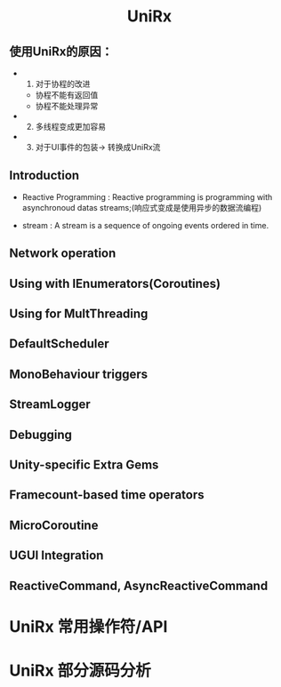 # <center>UniRx</center>


## 使用UniRx的原因：

* 1. 对于协程的改进
    * 协程不能有返回值
    * 协程不能处理异常
* 2. 多线程变成更加容易
* 3. 对于UI事件的包装-> 转换成UniRx流

## Introduction 

* Reactive Programming : Reactive programming is programming with asynchronoud datas streams;(响应式变成是使用异步的数据流编程)

* stream : A stream is a sequence of ongoing events ordered in time.

## Network operation 


## Using with IEnumerators(Coroutines)

## Using for MultThreading


## DefaultScheduler

## MonoBehaviour triggers

## StreamLogger

## Debugging

## Unity-specific Extra Gems

## Framecount-based time operators

## MicroCoroutine

## UGUI Integration

## ReactiveCommand, AsyncReactiveCommand

# UniRx 常用操作符/API


# UniRx 部分源码分析











